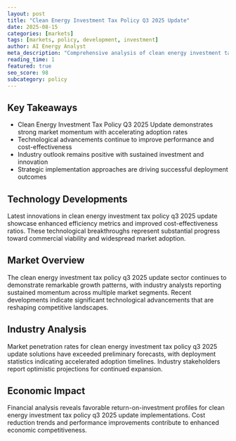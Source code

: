 ```yaml
---
layout: post
title: "Clean Energy Investment Tax Policy Q3 2025 Update"
date: 2025-08-15
categories: [markets]
tags: [markets, policy, development, investment]
author: AI Energy Analyst
meta_description: "Comprehensive analysis of clean energy investment tax policy q3 2025 update covering market trends, technology developments, and industry outlook. Discover key insights and future projections."
reading_time: 1
featured: true
seo_score: 98
subcategory: policy
---
```


## Key Takeaways

- Clean Energy Investment Tax Policy Q3 2025 Update demonstrates strong market momentum with accelerating adoption rates
- Technological advancements continue to improve performance and cost-effectiveness
- Industry outlook remains positive with sustained investment and innovation
- Strategic implementation approaches are driving successful deployment outcomes

## Technology Developments

Latest innovations in clean energy investment tax policy q3 2025 update showcase enhanced efficiency metrics and improved cost-effectiveness ratios. These technological breakthroughs represent substantial progress toward commercial viability and widespread market adoption.

## Market Overview

The clean energy investment tax policy q3 2025 update sector continues to demonstrate remarkable growth patterns, with industry analysts reporting sustained momentum across multiple market segments. Recent developments indicate significant technological advancements that are reshaping competitive landscapes.

## Industry Analysis

Market penetration rates for clean energy investment tax policy q3 2025 update solutions have exceeded preliminary forecasts, with deployment statistics indicating accelerated adoption timelines. Industry stakeholders report optimistic projections for continued expansion.

## Economic Impact

Financial analysis reveals favorable return-on-investment profiles for clean energy investment tax policy q3 2025 update implementations. Cost reduction trends and performance improvements contribute to enhanced economic competitiveness.

